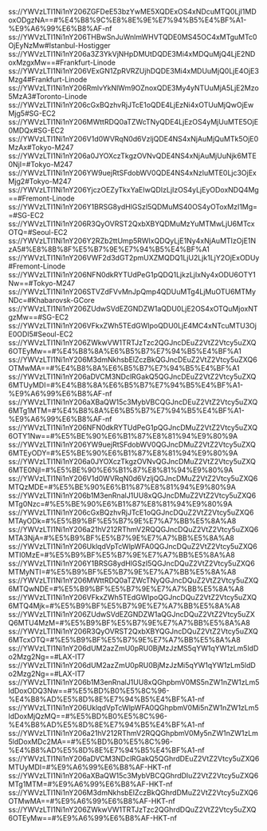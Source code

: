 ss://YWVzLTI1Ni1nY206ZGFDeE53bzYwME5XQDExOS4xNDcuMTQ0LjI1MDoxODgzNA==#%E4%B8%9C%E8%8E%9E%E7%94%B5%E4%BF%A1-%E9%A6%99%E6%B8%AF-nf
ss://YWVzLTI1Ni1nY206THBwSnJuWnlmWHVTQDE0MS45OC4xMTguMTc0OjEyNzMw#Istanbul-Hostigger
ss://YWVzLTI1Ni1nY206a3Z3YkVjNHpDMUtDQDE3Mi4xMDQuMjQ4LjE2NDoxMzgxMw==#Frankfurt-Linode
ss://YWVzLTI1Ni1nY206VExGN1ZpRVRZUjhDQDE3Mi4xMDUuMjQ0LjE4OjE3Mzg4#Frankfurt-Linode
ss://YWVzLTI1Ni1nY206RmlvYkNlWm9OZnoxQDE3My4yNTUuMjA5LjE2Mzo5MzA3#Toronto-Linode
ss://YWVzLTI1Ni1nY206cGxBQzhvRjJTcE1oQDE4LjEzNi4xOTUuMjQwOjEwMjg5#SG-EC2
ss://YWVzLTI1Ni1nY206MWttRDQ0aTZWcTNyQDE4LjEzOS4yMjUuMTE5OjE0MDQx#SG-EC2
ss://YWVzLTI1Ni1nY206V1d0WVRqN0d6VzljQDE4NS4xNjAuMjQuMTk5OjE0MzAx#Tokyo-M247
ss://YWVzLTI1Ni1nY206a0JYOXczTkgzOVNvQDE4NS4xNjAuMjUuNjk6MTE0NjI=#Tokyo-M247
ss://YWVzLTI1Ni1nY206YW9uejRtSFdobWV0QDE4NS4xNzIuMTE0Ljc3OjExMjg2#Tokyo-M247
ss://YWVzLTI1Ni1nY206YjczOEZyTkxYaEIwQDIzLjIzOS4yLjEyODoxNDQ4Mg==#Fremont-Linode
ss://YWVzLTI1Ni1nY206Y1BRSG8ydHlGSzI5QDMuMS40OS4yOToxMzI1Mg==#SG-EC2
ss://YWVzLTI1Ni1nY206R3QyOVRST2QxbXBYQDMuMzYuMTMwLjU6MTcxOTQ=#Seoul-EC2
ss://YWVzLTI1Ni1nY206Y2RZb2ttUmp5RWIxQDQyLjE1Ny4xNjAuMTIzOjE1NzA5#%E8%8B%8F%E5%B7%9E%E7%94%B5%E4%BF%A1
ss://YWVzLTI1Ni1nY206VWF2d3dGT2pmUXZMQDQ1LjU2Ljk1LjY2OjExODUy#Fremont-Linode
ss://YWVzLTI1Ni1nY206NFN0dkRYTUdPeG1pQDQ1LjkzLjIxNy4xODU6OTY1Nw==#Tokyo-M247
ss://YWVzLTI1Ni1nY206STVZdFVvMnJpQmp4QDUuMTg4LjMuOTU6MTMyNDc=#Khabarovsk-GCore
ss://YWVzLTI1Ni1nY206ZUdwSVdEZGNDZW1aQDU0LjE2OS4xOTQuMjoxNTgzMw==#SG-EC2
ss://YWVzLTI1Ni1nY206VFkxZWh5TEdGWlpoQDU0LjE4MC4xNTcuMTU3OjE0ODI5#Seoul-EC2
ss://YWVzLTI1Ni1nY206ZWkwVW1TRTJzTzc2QGJncDEuZ2VtZ2Vtcy5uZXQ6OTEyMw==#%E4%B8%8A%E6%B5%B7%E7%94%B5%E4%BF%A1
ss://YWVzLTI1Ni1nY206M3dmNkhsbElZczBkQGJncDEuZ2VtZ2Vtcy5uZXQ6OTMwMA==#%E4%B8%8A%E6%B5%B7%E7%94%B5%E4%BF%A1
ss://YWVzLTI1Ni1nY206aDVCM3NDclRGakQ5QGJncDEuZ2VtZ2Vtcy5uZXQ6MTUyMDI=#%E4%B8%8A%E6%B5%B7%E7%94%B5%E4%BF%A1-%E9%A6%99%E6%B8%AF-nf
ss://YWVzLTI1Ni1nY206aXBaQW15c3MybVBCQGJncDEuZ2VtZ2Vtcy5uZXQ6MTg1MTM=#%E4%B8%8A%E6%B5%B7%E7%94%B5%E4%BF%A1-%E9%A6%99%E6%B8%AF-nf
ss://YWVzLTI1Ni1nY206NFN0dkRYTUdPeG1pQGJncDMuZ2VtZ2Vtcy5uZXQ6OTY1Nw==#%E5%BE%90%E6%B1%87%E8%81%94%E9%80%9A
ss://YWVzLTI1Ni1nY206YW9uejRtSFdobWV0QGJncDMuZ2VtZ2Vtcy5uZXQ6MTEyODY=#%E5%BE%90%E6%B1%87%E8%81%94%E9%80%9A
ss://YWVzLTI1Ni1nY206a0JYOXczTkgzOVNvQGJncDMuZ2VtZ2Vtcy5uZXQ6MTE0NjI=#%E5%BE%90%E6%B1%87%E8%81%94%E9%80%9A
ss://YWVzLTI1Ni1nY206V1d0WVRqN0d6VzljQGJncDMuZ2VtZ2Vtcy5uZXQ6MTQzMDE=#%E5%BE%90%E6%B1%87%E8%81%94%E9%80%9A
ss://YWVzLTI1Ni1nY206b1M3enRnalJ1UU8xQGJncDMuZ2VtZ2Vtcy5uZXQ6MTg0Nzc=#%E5%BE%90%E6%B1%87%E8%81%94%E9%80%9A
ss://YWVzLTI1Ni1nY206cGxBQzhvRjJTcE1oQGJncDQuZ2VtZ2Vtcy5uZXQ6MTAyODk=#%E5%B9%BF%E5%B7%9E%E7%A7%BB%E5%8A%A8
ss://YWVzLTI1Ni1nY206a21hV212RThmV2RQQGJncDQuZ2VtZ2Vtcy5uZXQ6MTA3NjA=#%E5%B9%BF%E5%B7%9E%E7%A7%BB%E5%8A%A8
ss://YWVzLTI1Ni1nY206UklqdVpTcWlpWFA0QGJncDQuZ2VtZ2Vtcy5uZXQ6MTI0MzE=#%E5%B9%BF%E5%B7%9E%E7%A7%BB%E5%8A%A8
ss://YWVzLTI1Ni1nY206Y1BRSG8ydHlGSzI5QGJncDQuZ2VtZ2Vtcy5uZXQ6MTMyNTI=#%E5%B9%BF%E5%B7%9E%E7%A7%BB%E5%8A%A8
ss://YWVzLTI1Ni1nY206MWttRDQ0aTZWcTNyQGJncDQuZ2VtZ2Vtcy5uZXQ6MTQwNDE=#%E5%B9%BF%E5%B7%9E%E7%A7%BB%E5%8A%A8
ss://YWVzLTI1Ni1nY206VFkxZWh5TEdGWlpoQGJncDQuZ2VtZ2Vtcy5uZXQ6MTQ4Mjk=#%E5%B9%BF%E5%B7%9E%E7%A7%BB%E5%8A%A8
ss://YWVzLTI1Ni1nY206ZUdwSVdEZGNDZW1aQGJncDQuZ2VtZ2Vtcy5uZXQ6MTU4MzM=#%E5%B9%BF%E5%B7%9E%E7%A7%BB%E5%8A%A8
ss://YWVzLTI1Ni1nY206R3QyOVRST2QxbXBYQGJncDQuZ2VtZ2Vtcy5uZXQ6MTcxOTQ=#%E5%B9%BF%E5%B7%9E%E7%A7%BB%E5%8A%A8
ss://YWVzLTI1Ni1nY206dUM2azZmU0pRU0BjMzJzMS5qYW1qYW1zLm5ldDo2Mzg2Ng==#LAX-IT7
ss://YWVzLTI1Ni1nY206dUM2azZmU0pRU0BjMzJzMi5qYW1qYW1zLm5ldDo2Mzg2Ng==#LAX-IT7
ss://YWVzLTI1Ni1nY206b1M3enRnalJ1UU8xQGhpbmV0MS5nZW1nZW1zLm5ldDoxODQ3Nw==#%E5%BD%B0%E5%8C%96-%E4%B8%AD%E5%8D%8E%E7%94%B5%E4%BF%A1-nf
ss://YWVzLTI1Ni1nY206UklqdVpTcWlpWFA0QGhpbmV0Mi5nZW1nZW1zLm5ldDoxMjQzMQ==#%E5%BD%B0%E5%8C%96-%E4%B8%AD%E5%8D%8E%E7%94%B5%E4%BF%A1-nf
ss://YWVzLTI1Ni1nY206a21hV212RThmV2RQQGhpbmV0My5nZW1nZW1zLm5ldDoxMDc2MA==#%E5%BD%B0%E5%8C%96-%E4%B8%AD%E5%8D%8E%E7%94%B5%E4%BF%A1-nf
ss://YWVzLTI1Ni1nY206aDVCM3NDclRGakQ5QGhrdDEuZ2VtZ2Vtcy5uZXQ6MTUyMDI=#%E9%A6%99%E6%B8%AF-HKT-nf
ss://YWVzLTI1Ni1nY206aXBaQW15c3MybVBCQGhrdDIuZ2VtZ2Vtcy5uZXQ6MTg1MTM=#%E9%A6%99%E6%B8%AF-HKT-nf
ss://YWVzLTI1Ni1nY206M3dmNkhsbElZczBkQGhrdDMuZ2VtZ2Vtcy5uZXQ6OTMwMA==#%E9%A6%99%E6%B8%AF-HKT-nf
ss://YWVzLTI1Ni1nY206ZWkwVW1TRTJzTzc2QGhrdDQuZ2VtZ2Vtcy5uZXQ6OTEyMw==#%E9%A6%99%E6%B8%AF-HKT-nf
